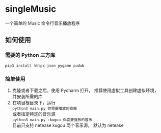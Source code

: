 # singleMusic
一个简单的 Music 命令行音乐播放程序
## 如何使用
### 需要的 Python 三方库
  `pip3 install httpx json pygame pudub`
### 简单使用  
1. 克隆或者下载之后，使用 Pycharm 打开， 推荐使用虚拟工具创建虚拟环境，并安装所需的库
2. 在项目根目录下，运行  
    `python3 main.py 你需要播放的歌曲`  
   或者指定特定的音乐源  
    `python3 main.py :kugou 你需要播放的音乐`  
   目前只支持 netease kugou 两个音乐源， 默认为 netease 
    

